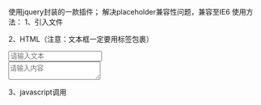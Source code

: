使用jquery封装的一款插件；
解决placeholder兼容性问题，兼容至IE6
使用方法：
1、引入文件
   <script src="jquery-1.8.3.min.js"></script>
   <script src="jquery.placeholder.js"></script>

2、HTML（注意：文本框一定要用标签包裹）
  <div><input type="text" placeholder="请输入文本"></div>
  <div><textarea placeholder="请输入内容"></textarea></div>

3、javascript调用
  <script>
    $(function(){
      $.placeholder();
    });


     /*
      *参数：
      ***obj  目标元素（文本框的父类）
      ***color  提示文字的默认颜色
      ***fontSize  提示文字默认字体大小
      */
      // $.placeholder({
      //   obj: $("input[placeholder], [placeholder], *[placeholder]").parent(),
      //   color: "#f00", 
      //   fontSize: "14px"
      // });
	
  </script>


